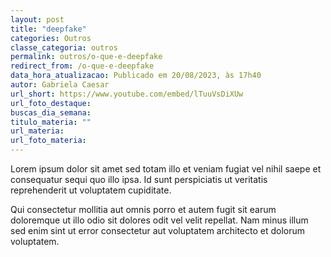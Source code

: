 ```yaml
---
layout: post
title: "deepfake"
categories: Outros
classe_categoria: outros
permalink: outros/o-que-e-deepfake
redirect_from: /o-que-e-deepfake
data_hora_atualizacao: Publicado em 20/08/2023, às 17h40
autor: Gabriela Caesar
url_short: https://www.youtube.com/embed/lTuuVsDiXUw
url_foto_destaque: 
buscas_dia_semana: 
titulo_materia: ""
url_materia: 
url_foto_materia: 
---
```

Lorem ipsum dolor sit amet sed totam illo et veniam fugiat vel nihil saepe et consequatur sequi quo illo ipsa. Id sunt perspiciatis ut veritatis reprehenderit ut voluptatem cupiditate. 

Qui consectetur mollitia aut omnis porro et autem fugit sit earum doloremque ut illo odio sit dolores odit vel velit repellat. Nam minus illum sed enim sint ut error consectetur aut voluptatem architecto et dolorum voluptatem. 

